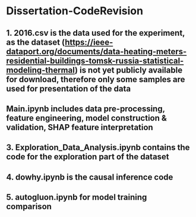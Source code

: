 # Dissertation-CodeRevision
## 1. 2016.csv is the data used for the experiment, as the dataset (https://ieee-dataport.org/documents/data-heating-meters-residential-buildings-tomsk-russia-statistical-modeling-thermal) is not yet publicly available for download, therefore only some samples are used for presentation of the data
## Main.ipynb includes data pre-processing, feature engineering, model construction & validation, SHAP feature interpretation
## 3. Exploration_Data_Analysis.ipynb contains the code for the exploration part of the dataset
## 4. dowhy.ipynb is the causal inference code
## 5. autogluon.ipynb for model training comparison


